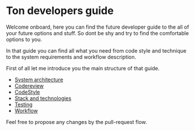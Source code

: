 # Ton developers guide

Welcome onboard, here you can find the future developer guide to the all of your future options and stuff.
So dont be shy and try to find the comfortable options to you.

In that guide you can find all what you need from code style and technique to the system requirements and workflow description.

First of all let me introduce you the main structure of that guide.

- [System architecture](./ARCHITECTURE.md)
- [Codereview](./CODE_REVIEW.md)
- [CodeStyle](./CODESTYLE.md)
- [Stack and technologies](./STACK_TECHNOLOGIES.md)
- [Testing](./TESTING.md)
- [Workflow](./WORKFLOW.md)

Feel free to propose any changes by the pull-request flow.
